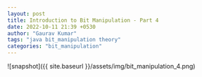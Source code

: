 ```yaml
---
layout: post
title: Introduction to Bit Manipulation - Part 4
date: 2022-10-11 21:39 +0530
author: "Gaurav Kumar"
tags: "java bit_manipulation theory"
categories: "bit_manipulation"
---
```


![snapshot]({{ site.baseurl }}/assets/img/bit_manipulation_4.png)
